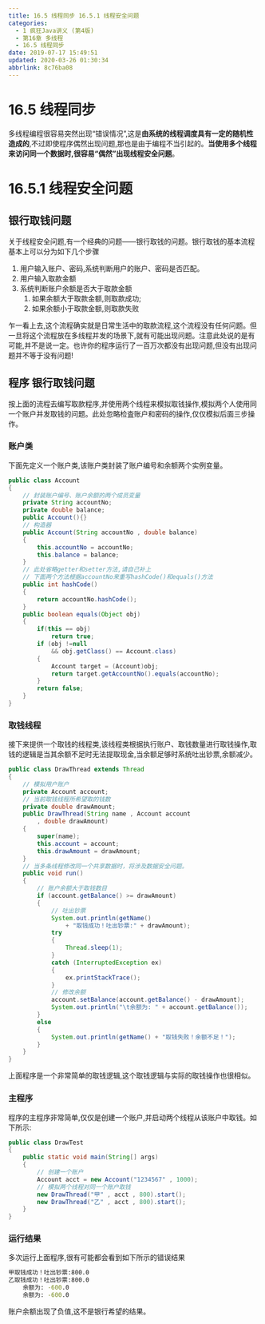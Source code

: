 ```yaml
---
title: 16.5 线程同步 16.5.1 线程安全问题
categories: 
  - 1 疯狂Java讲义 (第4版)
  - 第16章 多线程
  - 16.5 线程同步
date: 2019-07-17 15:49:51
updated: 2020-03-26 01:30:34
abbrlink: 8c76ba08
---
```

# 16.5 线程同步
多线程编程很容易突然出现“错误情况”,这是**由系统的线程调度具有一定的随机性造成的**,不过即使程序偶然出现问题,那也是由于编程不当引起的。**当使用多个线程来访问同一个数据时,很容易“偶然”出现线程安全问题**。
# 16.5.1 线程安全问题
## 银行取钱问题
关于线程安全问题,有一个经典的问题——银行取钱的问题。银行取钱的基本流程基本上可以分为如下几个步骤
1. 用户输入账户、密码,系统判断用户的账户、密码是否匹配。
2. 用户输入取款金额
3. 系统判断账户余额是否大于取款金额
   1. 如果余额大于取款金额,则取款成功;
   2. 如果余额小于取款金额,则取款失败

乍一看上去,这个流程确实就是日常生活中的取款流程,这个流程没有任何问题。但一旦将这个流程放在多线程并发的场景下,就有可能出现问题。注意此处说的是有可能,并不是说一定。也许你的程序运行了一百万次都没有出现问题,但没有出现问题并不等于没有问题!
## 程序 银行取钱问题
按上面的流程去编写取款程序,并使用两个线程来模拟取钱操作,模拟两个人使用同一个账户并发取钱的问题。此处忽略检査账户和密码的操作,仅仅模拟后面三步操作。
### 账户类
下面先定义一个账户类,该账户类封装了账户编号和余额两个实例变量。
```java
public class Account
{
    // 封装账户编号、账户余额的两个成员变量
    private String accountNo;
    private double balance;
    public Account(){}
    // 构造器
    public Account(String accountNo , double balance)
    {
        this.accountNo = accountNo;
        this.balance = balance;
    }
    // 此处省略getter和setter方法,请自己补上
    // 下面两个方法根据accountNo来重写hashCode()和equals()方法
    public int hashCode()
    {
        return accountNo.hashCode();
    }
    public boolean equals(Object obj)
    {
        if(this == obj)
            return true;
        if (obj !=null
            && obj.getClass() == Account.class)
        {
            Account target = (Account)obj;
            return target.getAccountNo().equals(accountNo);
        }
        return false;
    }
}
```
### 取钱线程
接下来提供一个取钱的线程类,该线程类根据执行账户、取钱数量进行取钱操作,取钱的逻辑是当其余额不足时无法提取现金,当余额足够时系统吐出钞票,余额减少。
```java
public class DrawThread extends Thread
{
    // 模拟用户账户
    private Account account;
    // 当前取钱线程所希望取的钱数
    private double drawAmount;
    public DrawThread(String name , Account account
        , double drawAmount)
    {
        super(name);
        this.account = account;
        this.drawAmount = drawAmount;
    }
    // 当多条线程修改同一个共享数据时，将涉及数据安全问题。
    public void run()
    {
        // 账户余额大于取钱数目
        if (account.getBalance() >= drawAmount)
        {
            // 吐出钞票
            System.out.println(getName()
                + "取钱成功！吐出钞票:" + drawAmount);
            try
            {
                Thread.sleep(1);
            }
            catch (InterruptedException ex)
            {
                ex.printStackTrace();
            }
            // 修改余额
            account.setBalance(account.getBalance() - drawAmount);
            System.out.println("\t余额为: " + account.getBalance());
        }
        else
        {
            System.out.println(getName() + "取钱失败！余额不足！");
        }
    }
}
```
上面程序是一个非常简单的取钱逻辑,这个取钱逻辑与实际的取钱操作也很相似。
### 主程序
程序的主程序非常简单,仅仅是创建一个账户,并启动两个线程从该账户中取钱。如下所示:
```java
public class DrawTest
{
    public static void main(String[] args)
    {
        // 创建一个账户
        Account acct = new Account("1234567" , 1000);
        // 模拟两个线程对同一个账户取钱
        new DrawThread("甲" , acct , 800).start();
        new DrawThread("乙" , acct , 800).start();
    }
}
```
### 运行结果
多次运行上面程序,很有可能都会看到如下所示的错误结果
```cmd
甲取钱成功！吐出钞票:800.0
乙取钱成功！吐出钞票:800.0
    余额为: -600.0
    余额为: -600.0
```
账户余额出现了负值,这不是银行希望的结果。
